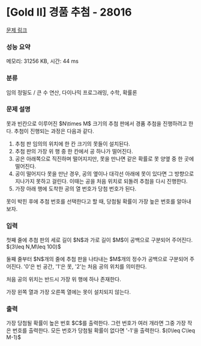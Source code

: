 # [Gold II] 경품 추첨 - 28016 

[문제 링크](https://www.acmicpc.net/problem/28016) 

### 성능 요약

메모리: 31256 KB, 시간: 44 ms

### 분류

임의 정밀도 / 큰 수 연산, 다이나믹 프로그래밍, 수학, 확률론

### 문제 설명

<p>못과 빈칸으로 이루어진 $N\times M$ 크기의 추첨 판에서 경품 추첨을 진행하려고 한다. 추첨이 진행되는 과정은 다음과 같다.</p>

<ol>
	<li>추첨 판 임의의 위치에 한 칸 크기의 못들이 설치된다.</li>
	<li>추첨 판의 가장 위 행 중 한 칸에서 공 하나가 떨어진다.</li>
	<li>공은 아래쪽으로 직진하며 떨어지지만, 못을 만나면 같은 확률로 못 양옆 중 한 곳에 떨어진다.</li>
	<li>공이 떨어지다 못을 만난 경우, 공의 옆이나 대각선 아래에 못이 있다면 그 방향으로 지나가지 못하고 걸린다. 이때는 공을 처음 위치로 되돌려 추첨을 다시 진행한다.</li>
	<li>가장 아래 행에 도착한 공의 열 번호가 당첨 번호가 된다.</li>
</ol>

<p>못이 박힌 후에 추첨 번호를 선택한다고 할 때, 당첨될 확률이 가장 높은 번호를 알아내 보자.</p>

### 입력 

 <p>첫째 줄에 추첨 판의 세로 길이 $N$과 가로 길이 $M$이 공백으로 구분되어 주어진다. $(3\leq N,M\leq 100)$</p>

<p>둘째 줄부터 $N$개의 줄에 추첨 판을 나타내는 $M$개의 정수가 공백으로 구분되어 주어진다. '0'은 빈 공간, '1'은 못, '2'는 처음 공의 위치를 의미한다.</p>

<p>처음 공의 위치는 반드시 가장 위 행에 하나 존재한다.</p>

<p>가장 왼쪽 열과 가장 오른쪽 열에는 못이 설치되지 않는다.</p>

### 출력 

 <p>가장 당첨될 확률이 높은 번호 $C$를 출력한다. 그런 번호가 여러 개라면 그중 가장 작은 번호를 출력한다. 모든 번호가 당첨될 확률이 없다면 '-1'을 출력한다. $(0\leq C\leq M-1)$</p>

